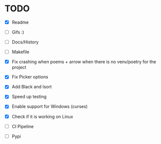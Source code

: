 # TODO

- [x] Readme
- [ ] Gifs :)
- [ ] Docs/History
- [ ] Makefile

- [x] Fix crashing when poems + arrow when there is no venv/poetry for the project
- [x] Fix Picker options

- [x] Add Black and Isort
- [x] Speed up testing
- [x] Enable support for Windows (curses)
- [x] Check if it is working on Linux
- [ ] CI Pipeline
- [ ] Pypi
